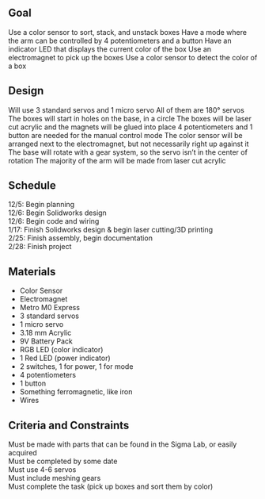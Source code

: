 ## Goal 
Use a color sensor to sort, stack, and unstack boxes Have a mode where the arm can be controlled by 4 potentiometers and a button Have an indicator LED that displays the current color of the box Use an electromagnet to pick up the boxes Use a color sensor to detect the color of a box

## Design 
Will use 3 standard servos and 1 micro servo All of them are 180° servos The boxes will start in holes on the base, in a circle The boxes will be laser cut acrylic and the magnets will be glued into place 4 potentiometers and 1 button are needed for the manual control mode The color sensor will be arranged next to the electromagnet, but not necessarily right up against it The base will rotate with a gear system, so the servo isn’t in the center of rotation The majority of the arm will be made from laser cut acrylic

## Schedule 
12/5: Begin planning  
12/6: Begin Solidworks design  
12/6: Begin code and wiring  
1/17: Finish Solidworks design & begin laser cutting/3D printing  
2/25: Finish assembly, begin documentation  
2/28: Finish project 

## Materials 
* Color Sensor 
* Electromagnet 
* Metro M0 Express 
* 3 standard servos 
* 1 micro servo 
* 3.18 mm Acrylic 
* 9V Battery Pack 
* RGB LED (color indicator) 
* 1 Red LED (power indicator) 
* 2 switches, 1 for power, 1 for mode 
* 4 potentiometers 
* 1 button 
* Something ferromagnetic, like iron 
* Wires

## Criteria and Constraints 
Must be made with parts that can be found in the Sigma Lab, or easily acquired  
Must be completed by some date  
Must use 4-6 servos  
Must include meshing gears  
Must complete the task (pick up boxes and sort them by color)  
